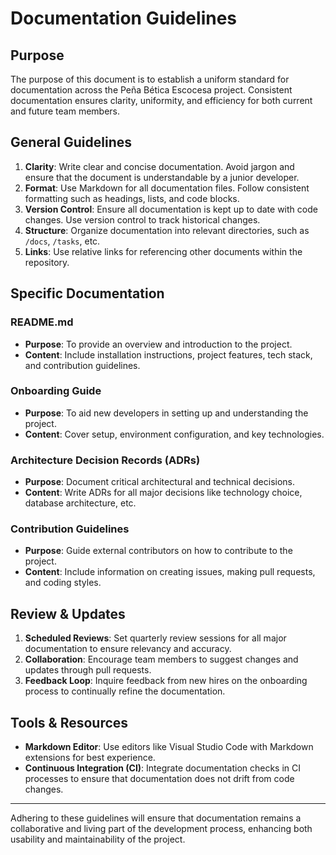 # Documentation Guidelines

## Purpose

The purpose of this document is to establish a uniform standard for documentation across the Peña Bética Escocesa project. Consistent documentation ensures clarity, uniformity, and efficiency for both current and future team members.

## General Guidelines

1. **Clarity**: Write clear and concise documentation. Avoid jargon and ensure that the document is understandable by a junior developer.
2. **Format**: Use Markdown for all documentation files. Follow consistent formatting such as headings, lists, and code blocks.
3. **Version Control**: Ensure all documentation is kept up to date with code changes. Use version control to track historical changes.
4. **Structure**: Organize documentation into relevant directories, such as `/docs`, `/tasks`, etc.
5. **Links**: Use relative links for referencing other documents within the repository.

## Specific Documentation

### README.md
- **Purpose**: To provide an overview and introduction to the project.
- **Content**: Include installation instructions, project features, tech stack, and contribution guidelines.

### Onboarding Guide
- **Purpose**: To aid new developers in setting up and understanding the project.
- **Content**: Cover setup, environment configuration, and key technologies.

### Architecture Decision Records (ADRs)
- **Purpose**: Document critical architectural and technical decisions.
- **Content**: Write ADRs for all major decisions like technology choice, database architecture, etc.

### Contribution Guidelines
- **Purpose**: Guide external contributors on how to contribute to the project.
- **Content**: Include information on creating issues, making pull requests, and coding styles.

## Review & Updates

1. **Scheduled Reviews**: Set quarterly review sessions for all major documentation to ensure relevancy and accuracy.
2. **Collaboration**: Encourage team members to suggest changes and updates through pull requests.
3. **Feedback Loop**: Inquire feedback from new hires on the onboarding process to continually refine the documentation.

## Tools & Resources

- **Markdown Editor**: Use editors like Visual Studio Code with Markdown extensions for best experience.
- **Continuous Integration (CI)**: Integrate documentation checks in CI processes to ensure that documentation does not drift from code changes.

---

Adhering to these guidelines will ensure that documentation remains a collaborative and living part of the development process, enhancing both usability and maintainability of the project.
